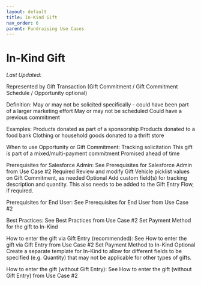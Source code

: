 ```yaml
---
layout: default
title: In-Kind Gift
nav_order: 6
parent: Fundraising Use Cases
---
```


# In-Kind Gift
*Last Updated:*

Represented by Gift Transaction (Gift Commitment / Gift Commitment Schedule / Opportunity optional)

Definition:
May or may not be solicited specifically - could have been part of a larger marketing effort
May or may not be scheduled
Could have a previous commitment

Examples:
Products donated as part of a sponsorship
Products donated to a food bank
Clothing or household goods donated to a thrift store

When to use Opportunity or Gift Commitment:
Tracking solicitation
This gift is part of a mixed/multi-payment commitment
Promised ahead of time

Prerequisites for Salesforce Admin:
See Prerequisites for Salesforce Admin from Use Case #2
Required
Review and modify Gift Vehicle picklist values on Gift Commitment, as needed
Optional
Add custom field(s) for tracking description and quantity. This also needs to be added to the Gift Entry Flow, if required.

Prerequisites for End User:
See Prerequisites for End User from Use Case #2

Best Practices:
See Best Practices from Use Case #2
Set Payment Method for the gift to In-Kind

How to enter the gift via Gift Entry (recommended):
See How to enter the gift via Gift Entry from Use Case #2
Set Payment Method to In-Kind
Optional
Create a separate template for In-Kind to allow for different fields to be specified (e.g. Quantity) that may not be applicable for other types of gifts.

How to enter the gift (without Gift Entry):
See How to enter the gift (without Gift Entry) from Use Case #2
